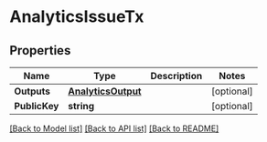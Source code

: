 # AnalyticsIssueTx

## Properties
Name | Type | Description | Notes
------------ | ------------- | ------------- | -------------
**Outputs** | [**AnalyticsOutput**](AnalyticsOutput.md) |  | [optional] 
**PublicKey** | **string** |  | [optional] 

[[Back to Model list]](../README.md#documentation-for-models) [[Back to API list]](../README.md#documentation-for-api-endpoints) [[Back to README]](../README.md)


